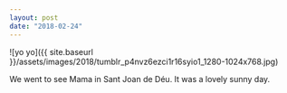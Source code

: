 ```yaml
---
layout: post
date: "2018-02-24"
---
```


![yo yo]({{ site.baseurl }}/assets/images/2018/tumblr_p4nvz6ezci1r16syio1_1280-1024x768.jpg)

We went to see Mama in Sant Joan de Déu. It was a lovely sunny day.
